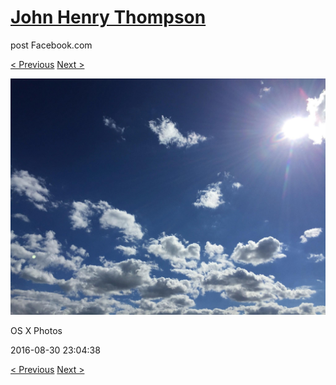 # [John Henry Thompson](../README.md)
post Facebook.com

[< Previous](2016-09-01-1.md) [Next >](2016-08-30-2.md)

[![](../media/2016-08-30/OS-X-Photos.jpg)](../README.md)

OS X Photos

2016-08-30 23:04:38

[< Previous](2016-09-01-1.md) [Next >](2016-08-30-2.md)
